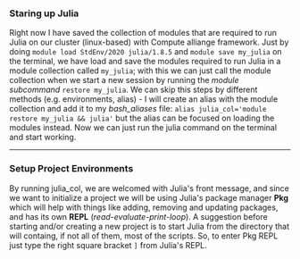 ### Staring up Julia
Right now I have saved the collection of modules that are required to run Julia on our cluster (linux-based) with Compute alliange framework.
Just by doing ```module load StdEnv/2020 julia/1.8.5``` and ```module save my_julia``` on the terminal, we have load and save the modules required to run Julia in a module collection called ```my_julia```; with this we can just call the module collection when we start a new session by running the *module subcommand* ```restore my_julia```. We can skip this steps by different methods (e.g. environments, alias) - I will create an alias with the module collection and add it to my *bash_aliases* file: ```alias julia_col='module restore my_julia && julia'``` but the alias can be focused on loading the modules instead. Now we can just run the julia command on the terminal and start working.
___

### Setup Project Environments

By running julia_col, we are welcomed with Julia's front message, and since we want to initialize a project we will be using Julia's package manager **Pkg** which will help with things like adding, removing and updating packages, and has its own **REPL** (*read-evaluate-print-loop*). A suggestion before starting and/or creating a new project is to start Julia from the directory that will containg, if not all of them, most of the scripts. So, to enter Pkg REPL just type the right square bracket ```]``` from Julia's REPL. 